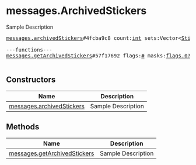 # messages.ArchivedStickers

Sample Description

<pre>
<a href="../constructor/messages.archivedStickers">messages.archivedStickers</a>#4fcba9c8 count:<a href="../type/int.md">int</a> sets:Vector&lt;<a href="../type/StickerSetCovered.md">StickerSetCovered</a>&gt; = <a href="../type/messages.ArchivedStickers.md">messages.ArchivedStickers</a>;

---functions---
<a href="../method/messages.getArchivedStickers">messages.getArchivedStickers</a>#57f17692 flags:<a href="../type/#.md">#</a> masks:<a href="../type/flags.0?true.md">flags.0?true</a> offset_id:<a href="../type/long.md">long</a> limit:<a href="../type/int.md">int</a> = <a href="../type/messages.ArchivedStickers.md">messages.ArchivedStickers</a>;

</pre>

## Constructors

| Name | Description |
|------|-------------|
| [messages.archivedStickers](../constructor/messages.archivedStickers.md) | Sample Description |

## Methods

| Name | Description |
|------|-------------|
| [messages.getArchivedStickers](../method/messages.getArchivedStickers.md) | Sample Description |
